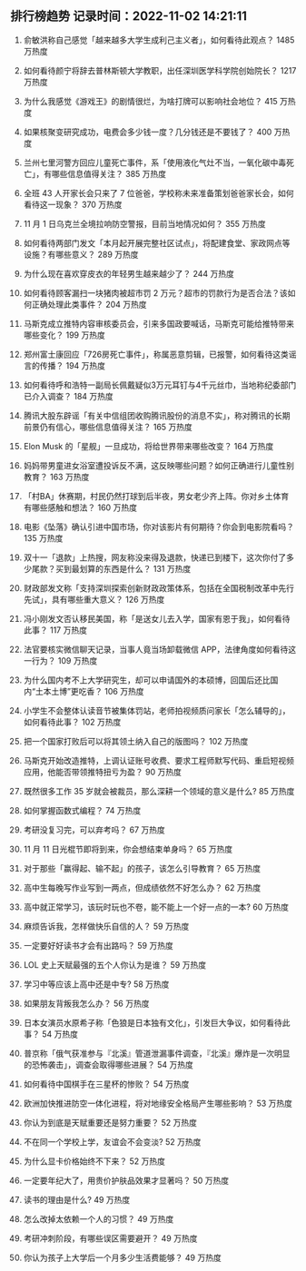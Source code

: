 
## 排行榜趋势 记录时间：2022-11-02 14:21:11
  
  1. 俞敏洪称自己感觉「越来越多大学生成利己主义者」，如何看待此观点？ 1485 万热度
    
  2. 如何看待颜宁将辞去普林斯顿大学教职，出任深圳医学科学院创始院长？ 1217 万热度
    
  3. 为什么我感觉《游戏王》的剧情很烂，为啥打牌可以影响社会地位？ 415 万热度
    
  4. 如果核聚变研究成功，电费会多少钱一度？几分钱还是不要钱了？ 400 万热度
    
  5. 兰州七里河警方回应儿童死亡事件，系「使用液化气灶不当，一氧化碳中毒死亡」，有哪些信息值得关注？ 385 万热度
    
  6. 全班 43 人开家长会只来了 7 位爸爸，学校称未来准备策划爸爸家长会，如何看待这一现象？ 370 万热度
    
  7. 11 月 1 日乌克兰全境拉响防空警报，目前当地情况如何？ 355 万热度
    
  8. 如何看待两部门发文「本月起开展完整社区试点」，将配建食堂、家政网点等设施？有哪些意义？ 289 万热度
    
  9. 为什么现在喜欢穿皮衣的年轻男生越来越少了？ 244 万热度
    
  10. 如何看待顾客漏扫一块猪肉被超市罚 2 万元？超市的罚款行为是否合法？该如何正确处理此类事件？ 204 万热度
    
  11. 马斯克成立推特内容审核委员会，引来多国政要喊话，马斯克可能给推特带来哪些变化？ 199 万热度
    
  12. 郑州富士康回应「726房死亡事件」，称属恶意剪辑，已报警，如何看待这类谣言的传播？ 194 万热度
    
  13. 如何看待呼和浩特一副局长佩戴疑似3万元耳钉与4千元丝巾，当地称纪委部门已介入调查？ 184 万热度
    
  14. 腾讯大股东辟谣「有关中信组团收购腾讯股份的消息不实」，称对腾讯的长期前景仍有信心，哪些信息值得关注？ 165 万热度
    
  15. Elon Musk 的「星舰」一旦成功，将给世界带来哪些改变？ 164 万热度
    
  16. 妈妈带男童进女浴室遭投诉反不满，这反映哪些问题？如何正确进行儿童性别教育？ 163 万热度
    
  17. 「村BA」休赛期，村民仍然打球到后半夜，男女老少齐上阵。你对乡土体育有哪些感触和想法？ 160 万热度
    
  18. 电影《坠落》确认引进中国市场，你对该影片有何期待？你会到电影院看吗？ 135 万热度
    
  19. 双十一「退款」上热搜，网友称没来得及退款，快递已到楼下，这次你付了多少尾款？买到最划算的东西是什么？ 131 万热度
    
  20. 财政部发文称「支持深圳探索创新财政政策体系，包括在全国税制改革中先行先试」，具有哪些重大意义？ 126 万热度
    
  21. 冯小刚发文否认移民美国，称「是送女儿去入学，国家有恩于我」，如何看待此事？ 117 万热度
    
  22. 法官要核实微信聊天记录，当事人竟当场卸载微信 APP，法律角度如何看待这一行为？ 109 万热度
    
  23. 为什么国内考不上大学研究生，却可以申请国外的本硕博，回国后还比国内“土本土博”更吃香？ 106 万热度
    
  24. 小学生不会整体认读音节被集体罚站，老师拍视频质问家长「怎么辅导的」，如何看待此事？ 102 万热度
    
  25. 把一个国家打败后可以将其领土纳入自己的版图吗？ 102 万热度
    
  26. 马斯克开始改造推特，上调认证账号收费、要求工程师默写代码、重启短视频应用，他能否带领推特扭亏为盈？ 90 万热度
    
  27. 既然很多工作 35 岁就会被裁员，那么深耕一个领域的意义是什么? 85 万热度
    
  28. 如何掌握函数式编程？ 74 万热度
    
  29. 考研没复习完，可以弃考吗？ 67 万热度
    
  30. 11 月 11 日光棍节即将到来，你会想结束单身吗？ 65 万热度
    
  31. 对于那些「赢得起、输不起」的孩子，该怎么引导教育？ 65 万热度
    
  32. 高中生每晚写作业写到一两点，但成绩依然不好怎么办？ 62 万热度
    
  33. 高中就正常学习，该玩时玩也不卷，能不能上一个好一点的一本? 60 万热度
    
  34. 麻烦告诉我，怎样做快乐自信的人？ 59 万热度
    
  35. 一定要好好读书才会有出路吗？ 59 万热度
    
  36. LOL 史上天赋最强的五个人你认为是谁？ 59 万热度
    
  37. 学习中等应该上高中还是中专? 58 万热度
    
  38. 如果朋友背叛我怎么办？ 56 万热度
    
  39. 日本女演员水原希子称「色狼是日本独有文化」，引发巨大争议，如何看待此事？ 54 万热度
    
  40. 普京称「俄气获准参与『北溪』管道泄漏事件调查，『北溪』爆炸是一次明显的恐怖袭击」，调查会取得哪些进展？ 54 万热度
    
  41. 如何看待中国棋手在三星杯的惨败？ 54 万热度
    
  42. 欧洲加快推进防空一体化进程，将对地缘安全格局产生哪些影响？ 53 万热度
    
  43. 你认为到底是天赋重要还是努力重要？ 52 万热度
    
  44. 不在同一个学校上学，友谊会不会变淡? 52 万热度
    
  45. 为什么显卡价格始终不下来？ 52 万热度
    
  46. 一定要年纪大了，用贵价护肤品效果才显著吗？ 50 万热度
    
  47. 读书的理由是什么? 49 万热度
    
  48. 怎么改掉太依赖一个人的习惯？ 49 万热度
    
  49. 考研冲刺阶段，有哪些误区需要避开？ 49 万热度
    
  50. 你认为孩子上大学后一个月多少生活费能够？ 49 万热度
    